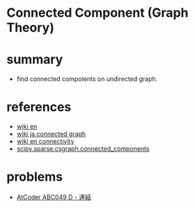 # Connected Component (Graph Theory)


# summary
- find connected compolents on undirected graph.



# references 
- [wiki en](https://en.wikipedia.org/wiki/Component_(graph_theory))
- [wiki ja connected graph](https://ja.wikipedia.org/wiki/%E9%80%A3%E7%B5%90%E3%82%B0%E3%83%A9%E3%83%95)
- [wiki en connectivity](https://en.wikipedia.org/wiki/Connectivity_(graph_theory))
- [scipy.sparse.csgraph.connected_components](https://docs.scipy.org/doc/scipy/reference/generated/scipy.sparse.csgraph.connected_components.html)


# problems 
- [AtCoder ABC049 D - 連結](https://atcoder.jp/contests/abc049/tasks/arc065_b)

